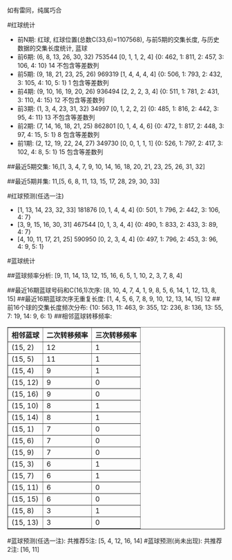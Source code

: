 <!-- 
.. title: 双色球2015108期(2015-09-15)数据分析报告
.. slug: slott-2015108-2015-09-15-report
.. date: 2015-09-16 08:00:00 UTC+08:00
.. tags: Lottery
.. link: 
.. description: 
.. type: text
-->

如有雷同，纯属巧合

<!-- TEASER_END-->

#红球统计

- 前N期: 红球, 红球位置(总数C(33,6)=1107568), 与前5期的交集长度, 与历史数据的交集长度统计, 蓝球
- 前6期: (6, 8, 13, 26, 30, 32) 753544 [0, 1, 1, 2, 4] {0: 462, 1: 811, 2: 457, 3: 106, 4: 10} 14 不包含等差数列
- 前5期: (9, 18, 21, 23, 25, 26) 969319 [1, 4, 4, 4, 4] {0: 506, 1: 793, 2: 432, 3: 105, 4: 10, 5: 1} 1 包含等差数列
- 前4期: (9, 10, 16, 19, 20, 26) 936494 [2, 2, 2, 3, 4] {0: 511, 1: 781, 2: 431, 3: 110, 4: 15} 12 不包含等差数列
- 前3期: (1, 3, 4, 23, 31, 32) 34997 [0, 1, 2, 2, 2] {0: 485, 1: 816, 2: 442, 3: 95, 4: 11} 13 不包含等差数列
- 前2期: (7, 14, 16, 18, 21, 25) 862801 [0, 1, 4, 4, 6] {0: 472, 1: 817, 2: 448, 3: 97, 4: 15, 5: 1} 8 包含等差数列
- 前1期: (2, 12, 19, 22, 24, 27) 349730 [0, 0, 1, 1, 1] {0: 526, 1: 797, 2: 417, 3: 102, 4: 8, 5: 1} 15 包含等差数列

##最近5期交集:
16,[1, 3, 4, 7, 9, 10, 14, 16, 18, 20, 21, 23, 25, 26, 31, 32]

##最近5期并集:
11,[5, 6, 8, 11, 13, 15, 17, 28, 29, 30, 33]

#红球预测(任选一注)

- [1, 13, 14, 23, 32, 33] 181876 [0, 1, 4, 4, 4] {0: 501, 1: 796, 2: 442, 3: 106, 4: 7}
- [3, 9, 15, 16, 30, 31] 467544 [0, 1, 3, 4, 4] {0: 490, 1: 833, 2: 433, 3: 89, 4: 7}
- [4, 10, 11, 17, 21, 25] 590950 [0, 2, 3, 4, 4] {0: 497, 1: 796, 2: 453, 3: 96, 4: 9, 5: 1}

#蓝球统计

##蓝球频率分析:
[9, 11, 14, 13, 12, 15, 16, 6, 5, 1, 10, 2, 3, 7, 8, 4]

##最近16期蓝球号码和C(16,1)次序:
[8, 10, 4, 7, 4, 1, 9, 8, 5, 6, 14, 1, 12, 13, 8, 15]
##最近16期蓝球次序无重复长度:
[1, 4, 5, 6, 7, 8, 9, 10, 12, 13, 14, 15] 12
##前16个球的交集长度频次分布:
{10: 563, 11: 463, 9: 355, 12: 236, 8: 136, 13: 55, 7: 19, 14: 9, 6: 1}
##相邻蓝球转移频率:
<table border="1" class="table table-striped dataframe">
  <thead>
    <tr style="text-align: right;">
      <th>相邻蓝球</th>
      <th>二次转移频率</th>
      <th>三次转移频率</th>
    </tr>
  </thead>
  <tbody>
    <tr>
      <td>(15, 2)</td>
      <td>12</td>
      <td>1</td>
    </tr>
    <tr>
      <td>(15, 5)</td>
      <td>11</td>
      <td>1</td>
    </tr>
    <tr>
      <td>(15, 4)</td>
      <td>9</td>
      <td>1</td>
    </tr>
    <tr>
      <td>(15, 12)</td>
      <td>9</td>
      <td>0</td>
    </tr>
    <tr>
      <td>(15, 16)</td>
      <td>9</td>
      <td>0</td>
    </tr>
    <tr>
      <td>(15, 10)</td>
      <td>8</td>
      <td>1</td>
    </tr>
    <tr>
      <td>(15, 14)</td>
      <td>8</td>
      <td>1</td>
    </tr>
    <tr>
      <td>(15, 1)</td>
      <td>7</td>
      <td>0</td>
    </tr>
    <tr>
      <td>(15, 6)</td>
      <td>7</td>
      <td>0</td>
    </tr>
    <tr>
      <td>(15, 9)</td>
      <td>7</td>
      <td>0</td>
    </tr>
    <tr>
      <td>(15, 3)</td>
      <td>6</td>
      <td>1</td>
    </tr>
    <tr>
      <td>(15, 7)</td>
      <td>6</td>
      <td>1</td>
    </tr>
    <tr>
      <td>(15, 11)</td>
      <td>6</td>
      <td>0</td>
    </tr>
    <tr>
      <td>(15, 15)</td>
      <td>6</td>
      <td>0</td>
    </tr>
    <tr>
      <td>(15, 8)</td>
      <td>3</td>
      <td>1</td>
    </tr>
    <tr>
      <td>(15, 13)</td>
      <td>3</td>
      <td>0</td>
    </tr>
  </tbody>
</table>
#蓝球预测(任选一注):
共推荐5注: [5, 4, 12, 16, 14]
#蓝球预测(尚未出现):
共推荐2注: [16, 11]


